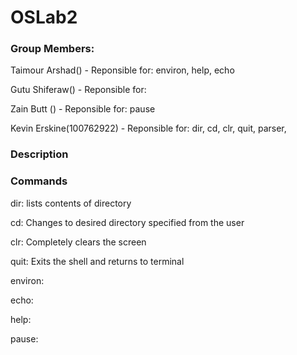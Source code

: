 # OSLab2

### Group Members: 
Taimour Arshad() - Reponsible for: environ, help, echo

Gutu Shiferaw() - Reponsible for: 

Zain Butt () - Reponsible for: pause

Kevin Erskine(100762922) - Reponsible for: dir, cd, clr, quit, parser, 

### Description

### Commands
dir: lists contents of directory

cd: Changes to desired directory specified from the user

clr: Completely clears the screen

quit: Exits the shell and returns to terminal

environ:

echo:

help:

pause:
